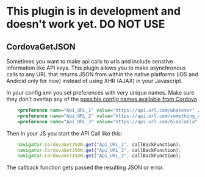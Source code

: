 
# This plugin is in development and doesn't work yet.  DO NOT USE


## CordovaGetJSON

Sometimes you want to make api calls to urls and include senstive information like API keys.  This plugin allows you to make asynchronous calls to any URL that returns JSON from within the native platforms (iOS and Android only for now) instead of using XHR (AJAX) in your Javascript.

In your config.xml you set preferences with very unique names. Make sure they don't overlap any of the [possible config names available from Cordova](http://cordova.apache.org/docs/en/4.0.0/config_ref_index.md.html#The%20config.xml%20File)

```xml
    <preference name="Api_URL_1" value="https://api.url.com/whatever" />
    <preference name="Api_URL_2" value="https://api.url.com/something_else" />
    <preference name="Api_URL_3" value="https://api.url.com/blablabla" />
```

Then in your JS you start the API Call like this:
    
```javascript
    navigator.CordovaGetJSON.get("Api_URL_1", callBackFunction);
    navigator.CordovaGetJSON.get("Api_URL_2", callBackFunction);
    navigator.CordovaGetJSON.get("Api_URL_3", callBackFunction);
```

The callback function gets passed the resulting JSON or error.